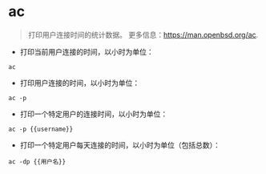 # ac

> 打印用户连接时间的统计数据。
> 更多信息：<https://man.openbsd.org/ac>.

- 打印当前用户连接的时间，以小时为单位：

`ac`

- 打印用户连接的时间，以小时为单位：

`ac -p`

- 打印一个特定用户的连接时间，以小时为单位：

`ac -p {{username}}`

- 打印一个特定用户每天连接的时间，以小时为单位（包括总数）：

`ac -dp {{用户名}}`
